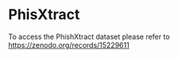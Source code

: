 
# PhisXtract

To access the PhishXtract dataset please refer to https://zenodo.org/records/15229611
